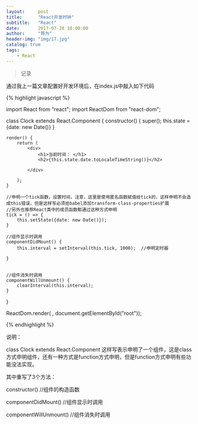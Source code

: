 ```yaml
---
layout:     post
title:      "React开发时钟"
subtitle:   "React"
date:       2017-07-28 10:00:00
author:     "蒋为"
header-img: "img/17.jpg"
catalog: true
tags:
    - React
---
```

>记录


通过我上一篇文章配置好开发环境后，在index.js中敲入如下代码

{% highlight  javascript  %}

import React from "react";
import ReactDom from "react-dom";


class Clock extends React.Component {
    constructor() {
        super();
        this.state = {date: new Date()}
    }

    render() {
        return (
            <div>
                <h1>当前时间： </h1>
                <h2>{this.state.date.toLocaleTimeString()}</h2>

            </div>

        );
    }

	//申明一个tick函数，设置时间，注意，这里是使用匿名函数赋值给tick的，这样申明不会造成this错误，但是这样写必须给babel添加transform-class-properties扩展
	//另外也推荐React类中的成员函数都通过这种方式申明
    tick = () => {
        this.setState({date: new Date()});
    }

    //组件显示时调用
    componentDidMount() {
        this.interval = setInterval(this.tick, 1000);  //申明定时器

    }


    //组件消失时调用
    componentWillUnmount() {
        clearInterval(this.interval);
    }

}


ReactDom.render(
    <Clock/>
    , document.getElementById("root"));


{%  endhighlight  %}


说明：

class Clock extends React.Component 这样写表示申明了一个组件，这是class方式申明组件，还有一种方式是function方式申明，但是function方式申明有些功能没法实现。

其中重写了3个方法：

constructor()   //组件的构造函数
 
componentDidMount()    //组件显示时调用

componentWillUnmount()   //组件消失时调用